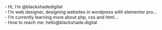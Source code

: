 <head>
- Hi, I’m @blackshadedigital<br>
- I’m web designer, designing websites in wordpress with elementor pro...<br>
- I’m currently learning more about php, css and html...<br>
- How to reach me: hello@blackshade.digital
</head>
